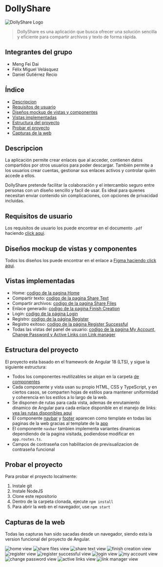 # DollyShare

![DollyShare Logo](./src/assets/img/logo.png)

> DollyShare es una aplicación que busca ofrecer una solución sencilla y eficiente para compartir archivos y texto de forma rápida.


## Integrantes del grupo
- Meng Fei Dai
- Félix Miguel Velásquez
- Daniel Gutiérrez Recio

## Índice

- [Descripcion](#descripcion)
- [Requisitos de usuario](#requisitos-de-usuario)
- [Diseños mockup de vistas y componentes](#diseños-mockup-de-vistas-y-componentes)
- [Vistas implementadas](#vistas-implementadas)
- [Estructura del proyecto](#estructura-del-proyecto)
- [Probar el proyecto](#probar-el-proyecto)
- [Capturas de la web](#capturas-de-la-web)

## Descripcion

La aplicación permite crear enlaces que al acceder, contienen datos
compartidos por otros usuarios para poder descargar. También permite a los
usuarios crear cuentas, gestionar sus enlaces activos y controlar quién
accede a ellos.

DollyShare pretende facilitar la colaboración y el intercambio seguro entre
personas con un diseño sencillo y facil de usar. Es ideal para quienes
necesitan enviar contenido sin complicaciones, con opciones de privacidad
incluidas.

## Requisitos de usuario

Los requisitos de usuario los puede encontrar en el documento `.pdf` haciendo [click aqui](./documents/DollyShare%20Requisitos%20de%20Usuario.pdf).

## Diseños mockup de vistas y componentes

Todos los diseños los puede encontrar en el enlace a [Figma haciendo click aqui](https://www.figma.com/design/4RRhx1bnAfuQd1ohHbTNVa/pwm-archivos).

## Vistas implementadas

- Home: [codigo de la pagina Home](./src/app/views/home/)
- Compartir texto: [codigo de la pagina Share Text](./src/app/views/share-text/)
- Compartir archivos: [codigo de la pagina Share Files](./src/app/views/share-file/)
- Enlace generado: [codigo de la pagina Finish Creation](./src/app/views/finish-creation/)
- Login: [codigo de la página Login](./src/app/views/login/)
- Registro: [codigo de la página Register](./src/app/views/register)
- Registro exitoso: [codigo de la página Register Successful](./src/app/views/register-successful)
- Todas las vistas del panel de usuario: [codigo de la pagina My Account, Change Password y Active Links con Link manager](./src/app/views/user/)


## Estructura del proyecto

El proyecto esta basado en el framework de Angular 18 (LTS), y sigue la siguiente estructura:

- Todos los componentes reutilizables se alojan en la carpeta [de componentes](./src/app/components/)
- Cada componente y vista usan su propio HTML, CSS y TypeScript, y en ciertos casos, se comparten hojas de estilos para mantener uniformidad y coherencia en los estilos a lo largo de la web.
- Se disponen de rutas para cada vista, ademas de enrutamiento dinamico de Angular para cada enlace disponible en el manejo de links: [vea las rutas disponibles aqui](./src/app/app.routes.ts)
- El componente [navbar](./src/app/components/navbar/) y [footer](./src/app/components/footer/) aparecen como template en todas las paginas de la web gracias al template de la [app](./src/app/app.component.html)
- El componente `navbar` tambien implementa variantes dinamicas dependiendo de la pagina visitada, podiendose modificar en `app.routes.ts`.
- Campos de contraseña con habilitacion de previsualizacion de contraseña funcional

## Probar el proyecto

Para probar el proyecto localmente:
1. Instale git
2. Instale NodeJS
3. Clone este repositorio
4. Dentro de la carpeta clonada, ejecute `npm install`
5. Para abrir la web en el navegador, use `npm start` 


## Capturas de la web

Todas las capturas han sido sacadas desde un navegador, siendo esta la version funcional del proyecto de Angular.

![home view](./documents/screenshots/home%20view.png)
![share files view](./documents/screenshots/share%20files%20view.png)
![share text view](./documents/screenshots/share%20text%20view.png)
![finish creation view](./documents/screenshots/finish%20creation%20view.png)
![register view](./documents/screenshots/register%20view.png)
![register successful view](./documents/screenshots/register%20successful.png)
![login view](./documents/screenshots/login%20view.png)
![my account view](./documents/screenshots/my%20account%20view.png)
![change password view](./documents/screenshots/change%20password%20view.png)
![active links view](./documents/screenshots/active%20links%20view.png)
![link manager view](./documents/screenshots/link%20manager%20view.png)